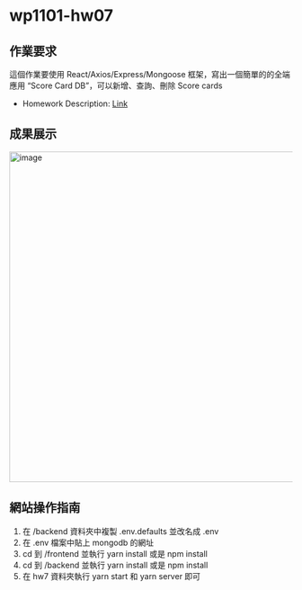 # wp1101-hw07
## 作業要求
這個作業要使⽤ React/Axios/Express/Mongoose 框架，寫出⼀個簡單的的全端應⽤ “Score Card DB”，可以新增、查詢、刪除 Score cards
+ Homework Description: [Link](https://ceiba.ntu.edu.tw/course/fdb723/hw/hw7.pdf)

## 成果展示
<img width="588" alt="image" src="https://user-images.githubusercontent.com/58909342/151314778-a18fa44f-f928-48b7-88b9-6e24896080ae.png">

## 網站操作指南
1. 在 /backend 資料夾中複製 .env.defaults 並改名成 .env
2. 在 .env 檔案中貼上 mongodb 的網址
3. cd 到 /frontend 並執行 yarn install 或是 npm install
4. cd 到 /backend 並執行 yarn install 或是 npm install
5. 在 hw7 資料夾執行 yarn start 和 yarn server 即可
